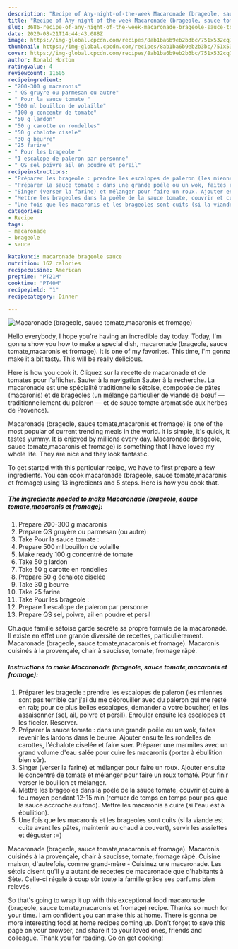 ```yaml
---
description: "Recipe of Any-night-of-the-week Macaronade (brageole, sauce tomate,macaronis et fromage)"
title: "Recipe of Any-night-of-the-week Macaronade (brageole, sauce tomate,macaronis et fromage)"
slug: 3686-recipe-of-any-night-of-the-week-macaronade-brageole-sauce-tomate-macaronis-et-fromage
date: 2020-08-21T14:44:43.088Z
image: https://img-global.cpcdn.com/recipes/8ab1ba6b9eb2b3bc/751x532cq70/macaronade-brageole-sauce-tomatemacaronis-et-fromage-photo-principale-de-la-recette.jpg
thumbnail: https://img-global.cpcdn.com/recipes/8ab1ba6b9eb2b3bc/751x532cq70/macaronade-brageole-sauce-tomatemacaronis-et-fromage-photo-principale-de-la-recette.jpg
cover: https://img-global.cpcdn.com/recipes/8ab1ba6b9eb2b3bc/751x532cq70/macaronade-brageole-sauce-tomatemacaronis-et-fromage-photo-principale-de-la-recette.jpg
author: Ronald Horton
ratingvalue: 4
reviewcount: 11605
recipeingredient:
- "200-300 g macaronis"
- " QS gruyre ou parmesan ou autre"
- " Pour la sauce tomate "
- "500 ml bouillon de volaille"
- "100 g concentr de tomate"
- "50 g lardon"
- "50 g carotte en rondelles"
- "50 g chalote cisele"
- "30 g beurre"
- "25 farine"
- " Pour les brageole "
- "1 escalope de paleron par personne"
- " QS sel poivre ail en poudre et persil"
recipeinstructions:
- "Préparer les brageole : prendre les escalopes de paleron (les miennes sont pas terrible car j&#39;ai du me débrouiller avec du paleron qui me resté en rab; pour de plus belles escalopes, demander a votre boucher) et les assaisonner (sel, ail, poivre et persil). Enrouler ensuite les escalopes et les ficeler. Réserver."
- "Préparer la sauce tomate : dans une grande poêle ou un wok, faites revenir les lardons dans le beurre. Ajouter ensuite les rondelles de carottes, l&#39;échalote ciselée et faire suer. Préparer une marmites avec un grand volume d&#39;eau salée pour cuire les macaronis (porter à ébullition bien sûr)."
- "Singer (verser la farine) et mélanger pour faire un roux. Ajouter ensuite le concentré de tomate et mélanger pour faire un roux tomaté. Pour finir verser le bouillon et mélanger."
- "Mettre les brageoles dans la poêle de la sauce tomate, couvrir et cuire à feu moyen pendant 12-15 min (remuer de temps en temps pour pas que la sauce accroche au fond). Mettre les macaronis à cuire (si l&#39;eau est à ébullition)."
- "Une fois que les macaronis et les brageoles sont cuits (si la viande est cuite avant les pâtes, maintenir au chaud à couvert), servir les assiettes et déguster :=)"
categories:
- Recipe
tags:
- macaronade
- brageole
- sauce

katakunci: macaronade brageole sauce 
nutrition: 162 calories
recipecuisine: American
preptime: "PT21M"
cooktime: "PT40M"
recipeyield: "1"
recipecategory: Dinner

---
```



![Macaronade (brageole, sauce tomate,macaronis et fromage)](https://img-global.cpcdn.com/recipes/8ab1ba6b9eb2b3bc/751x532cq70/macaronade-brageole-sauce-tomatemacaronis-et-fromage-photo-principale-de-la-recette.jpg)

Hello everybody, I hope you're having an incredible day today. Today, I'm gonna show you how to make a special dish, macaronade (brageole, sauce tomate,macaronis et fromage). It is one of my favorites. This time, I'm gonna make it a bit tasty. This will be really delicious.

Here is how you cook it. Cliquez sur la recette de macaronade et de tomates pour l&#39;afficher. Sauter à la navigation Sauter à la recherche. La macaronade est une spécialité traditionnelle sétoise, composée de pâtes (macaronis) et de brageoles (un mélange particulier de viande de bœuf — traditionnellement du paleron — et de sauce tomate aromatisée aux herbes de Provence).

Macaronade (brageole, sauce tomate,macaronis et fromage) is one of the most popular of current trending meals in the world. It is simple, it's quick, it tastes yummy. It is enjoyed by millions every day. Macaronade (brageole, sauce tomate,macaronis et fromage) is something that I have loved my whole life. They are nice and they look fantastic.


To get started with this particular recipe, we have to first prepare a few ingredients. You can cook macaronade (brageole, sauce tomate,macaronis et fromage) using 13 ingredients and 5 steps. Here is how you cook that.

<!--inarticleads1-->

##### The ingredients needed to make Macaronade (brageole, sauce tomate,macaronis et fromage):

1. Prepare 200-300 g macaronis
1. Prepare  QS gruyère ou parmesan (ou autre)
1. Take  Pour la sauce tomate :
1. Prepare 500 ml bouillon de volaille
1. Make ready 100 g concentré de tomate
1. Take 50 g lardon
1. Take 50 g carotte en rondelles
1. Prepare 50 g échalote ciselée
1. Take 30 g beurre
1. Take 25 farine
1. Take  Pour les brageole :
1. Prepare 1 escalope de paleron par personne
1. Prepare  QS sel, poivre, ail en poudre et persil


Ch.aque famille sétoise garde secrète sa propre formule de la macaronade. Il existe en effet une grande diversité de recettes, particulièrement. Macaronade (brageole, sauce tomate,macaronis et fromage). Macaronis cuisinés à la provençale, chair à saucisse, tomate, fromage râpé. 

<!--inarticleads2-->

##### Instructions to make Macaronade (brageole, sauce tomate,macaronis et fromage):

1. Préparer les brageole : prendre les escalopes de paleron (les miennes sont pas terrible car j&#39;ai du me débrouiller avec du paleron qui me resté en rab; pour de plus belles escalopes, demander a votre boucher) et les assaisonner (sel, ail, poivre et persil). Enrouler ensuite les escalopes et les ficeler. Réserver.
1. Préparer la sauce tomate : dans une grande poêle ou un wok, faites revenir les lardons dans le beurre. Ajouter ensuite les rondelles de carottes, l&#39;échalote ciselée et faire suer. Préparer une marmites avec un grand volume d&#39;eau salée pour cuire les macaronis (porter à ébullition bien sûr).
1. Singer (verser la farine) et mélanger pour faire un roux. Ajouter ensuite le concentré de tomate et mélanger pour faire un roux tomaté. Pour finir verser le bouillon et mélanger.
1. Mettre les brageoles dans la poêle de la sauce tomate, couvrir et cuire à feu moyen pendant 12-15 min (remuer de temps en temps pour pas que la sauce accroche au fond). Mettre les macaronis à cuire (si l&#39;eau est à ébullition).
1. Une fois que les macaronis et les brageoles sont cuits (si la viande est cuite avant les pâtes, maintenir au chaud à couvert), servir les assiettes et déguster :=)


Macaronade (brageole, sauce tomate,macaronis et fromage). Macaronis cuisinés à la provençale, chair à saucisse, tomate, fromage râpé. Cuisine maison, d&#39;autrefois, comme grand-mère - Cuisinez une macaronade. Les sétois disent qu&#39;il y a autant de recettes de macaronade que d&#39;habitants à Sète. Celle-ci régale à coup sûr toute la famille grâce ses parfums bien relevés. 

So that's going to wrap it up with this exceptional food macaronade (brageole, sauce tomate,macaronis et fromage) recipe. Thanks so much for your time. I am confident you can make this at home. There is gonna be more interesting food at home recipes coming up. Don't forget to save this page on your browser, and share it to your loved ones, friends and colleague. Thank you for reading. Go on get cooking!

